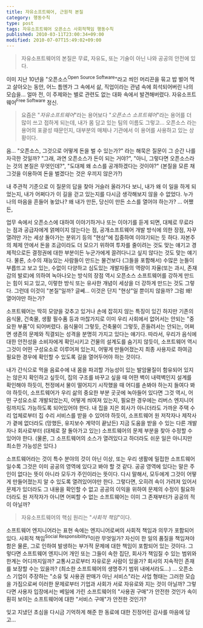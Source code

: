 ```yaml
---
title: 자유소프트웨어, 근원적 본질
category: 행동수칙
type: post
tags: 자유소프트웨어 오픈소스 사회적책임 행동수칙
published: 2010-03-11T23:00:34+09:00
modified: 2010-07-07T15:49:02+09:00
---
```


> 자유소프트웨어의 본질은 무료, 자유도, 또는 기술이 아닌 나와 공공의 안전에 있다.

이미 지난 10년을 "오픈소스<sup>Open Source Software</sup>"라고 씌인 머리끈을
묶고 밥 벌어 먹고 살아오는 동안, 어느 틈엔가 그 속에서 삶, 직업이라는 관념
속에 희석되어버린 나의 모습을...  얼마 전, 이 주제와는 별로 관련도 없는 대화
속에서 발견해버렸다. 자유소프트웨어<sup>Free Software</sup> 정신.

> 요즘은 "_자유소프트웨어_"라는 용어보다 "_오픈소스 소프트웨어_"라는 용어를
> 더 많이 쓰고 접하게 되는데, 내가 몸 담고 있는 팀의 이름도 그렇고...
> 오픈소스 라는 용어의 포괄성 때문인지, 대부분의 매체나 기관에서 이 용어를
> 사용하고 있는 상황이다.

음... "오픈소스, 그것으로 어떻게 돈을 벌 수 있는가?" 라는 해묵은 질문이 그
순간 나를 자극한 것일까? "그래, 과연 오픈소스가 돈이 되는 거야?", "아니,
그렇다면 오픈소스라는 것의 본질은 무엇인데?", "도대체 왜 소스를 공개하겠다는
것이야?" (본질을 모른 채 그것을 이용하여 돈을 벌겠다는 것은 우끼지 않은가?)

내 주관적 기준으로 이 질문의 답을 찾아 거슬러 올라가다 보니, 내가 왜 이 일을
하게 되었는지, 내가 어쩌다가 이 길을 걷고 있는지를 다시금 생각해보지 않을 수
없었다. 누가 나의 마음을 흔들어 놓았나? 왜 내가 만든, 당신이 만든 소스를
열어야 하는가? ... 어쨌든,

업무 속에서 오픈소스에 대하여 이야기하거나 또는 이야기를 듣게 되면, 대체로
무료라는 점과 공급자에게 얽메이지 않는다는 점, 공개소프트웨어 개발 방식에
의한 장점, 자꾸 열려만 가는 세상 돌아가는 분위기 등의 "현상"에 집중하여
이야기되는 듯 하다. 자본주의 체제 안에서 돈을 조금이라도 더 모으기 위하여
투자를 줄이려는 것도 맞는 얘기고 경제적으로든 결정권에 대한 부분이든
누군가에게 끌려다니고 싶지 않다는 것도 맞는 얘기다. 물론, 소수의 재능있는
사람들이 만드는 물건보다 (그들을 포함해서) 수많은 눈들이 부릅뜨고 보고 있는,
수없이 다양하고 심도있는 개발자들의 역량이 자율(또는 과시, 존재감의 발로)에
의하여 녹아나오는 방식의 장점 역시 오픈소스 소프트웨어를 강하게 만드는 힘이
되고 있고, 이렇한 방식 또는 유사한 개념이 세상을 더 강하게 만드는 것도
그렇다. 그런데 이것이 "본질"일까? 글쎄... 이것은 단지 "현상"일 뿐이지 않을까?
그럼 왜! 열어야만 하는가?

소프트웨어는 딱히 모양을 갖추고 있거나 손에 잡히지 않는 특징이 있긴 하지만
기존의 음식물, 건축물, 생활 필수품 등과 마찮가지로 이미 우리 사회에서 없어서는
안되는 "중요한 부품"이 되어버렸다. 음식물이 그렇듯, 건축물이 그렇듯,
흔들려서는 안되는, 어쩌면 생존의 문제와 직결되는 성격을 분명히 가지고 있다는
얘기다. 따라서, 우리가 음식에 대한 안전성을 소비자에게 확인시키고 건물의
설계도를 숨기지 않듯이, 소프트웨어 역시 그것이 어떤 구성요소로 이루어져
있는지, 어떻게 만들어졌는지 최종 사용자로 하여금 필요한 경우에 확인할 수
있도록 길을 열어두어야 하는 것이다.

내가 간식으로 먹을 음료수에 내 몸을 파괴할 가능성이 있는 발암물질이 함유되어
있지는 않은지 확인하고 싶듯이, 집의 구조를 바꾸고 싶을 때 어떤 벽이 내력벽인지
설계를 확인해야 하듯이, 천정에서 물이 떨어지기 시작했을 때 어디를 손봐야
하는지 들여다 봐야 하듯이, 소프트웨어가 우리 삶의 중요한 부분 곳곳에 녹아들어
있다면 그것 역시, 어떤 구성요소로 개발되었는지, 어떻게 씌여져 있는지, 필요한
경우에는 리버스 엔지니어링까지도 가능하도록 되어있어야 한다. 내 집을 지은
회사가 아니더라도 가까운 주택 수리 업체로부터 집 수리 서비스를 받을 수 있어야
하듯이, 소프트웨어 원 저작자나 제작사가 곁에 없더라도 (망했든, 유지보수 계약이
끝났든) 지금 도움을 받을 수 있는 다른 개발자나 회사로부터 (대체로 잘 돌아가고
있는) 소프트웨어의 문제 부분을 찾아 수정할 수 있어야 한다. (물론, 그
소프트웨어의 소스가 열려있다고 하더라도 쉬운 일은 아니지만 최소한 가능성은
있다.)

소프트웨어라는 것이 특수 분야의 것이 아닌 이상, 또는 우리 생활에 밀접한
소프트웨어일수록 그것은 이미 공공의 영역에 있다고 봐야 할 것 같다. 공공
영역에 있다는 말은 주인이 없다는 뜻이 아니라 모두가 주인이라는 뜻이다. 다시
말해서, 모두에게 그것이 어떻게 만들어졌는지 알 수 있도록 열려있어야만 한다.
그렇다면, 오히려 속이 가려져 있어서 문제가 있더라도 그 내용을 확인할 수
없고 공공의 이익을 위하여 문제의 수정이 필요하더라도 원 저작자가 아니면
어찌할 수 없는 소프트웨어는 이미 그 존재부터가 공공의 적이 아닐까?

> 자유소프트웨어의 핵심 원리는 "_사회적 책임_"이다.

소프트웨어 엔지니어라는 표현 속에는 엔지니어로써의 사회적 책임과 의무가
포함되어 있다. 사회적 책임<sup>Social Responsibilitys</sup>이란 무엇일가?
자신이 한 일의 품질을 책임져야 함은 물론, 그로 인하여 발생하는 부가적 문제에
대한 책임이 포함되어 있는 것이다.
그렇다면 소프트웨어 엔지니어 개인 또는 그들이 속한 집단, 회사가 책임질 수
있는 범위와 한계는 어디까지일까? 교통사고로부터 자유로운 사람이 있을가?
회사의 지속적인 존재를 보장할 수는 있을까? (최소한 소프트웨어의 생명주기 범위
내에서라도...) ... 오픈소스 기업이 주장하는 "소유 및 사용권 판매가 아닌
서비스"라는 사업 형태는 그러한 모습을 가짐으로써 이러한 문제로부터 기업과
사회가 서로 자유로와 지는 것이 아닐까? 그렇다면 사용자 입장에서는 베일에 가린
소프트웨어의 "사용권 구매"가 안전한 것인가 속이 훤히 보이는 소프트웨어에
대한 "서비스 구매"가 안전한 것인가?


잊고 지냈던 초심을 다시금 기억하게 해준 한 동료에 대한 진정어린 감사를 마음에
담고...


